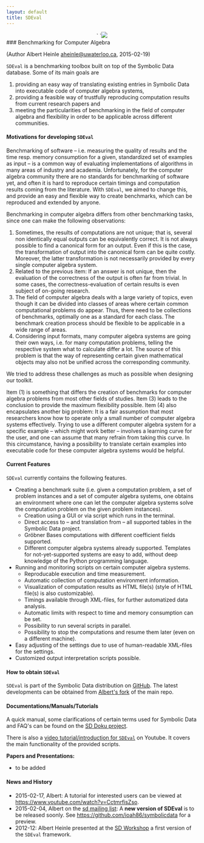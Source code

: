 ```yaml
---
layout: default
title: SDEval
---
```


<center>
` `<img src="sdeval_logo.svg"/>

</center>
### Benchmarking for Computer Algebra

(Author Albert Heinle <aheinle@uwaterloo.ca>, 2015-02-19)

`SDEval` is a benchmarking toolbox built on top of the Symbolic Data database. Some of its main goals are

1.  providing an easy way of translating existing entries in Symbolic Data into executable code of computer algebra systems,
2.  providing a feasible way of trustfully reproducing computation results from current research papers and
3.  meeting the particularities of benchmarking in the field of computer algebra and flexibility in order to be applicable across different communities.

#### Motivations for developing `SDEval`

Benchmarking of software – i.e. measuring the quality of results and the time resp. memory consumption for a given, standardized set of examples as input – is a common way of evaluating implementations of algorithms in many areas of industry and academia. Unfortunately, for the computer algebra community there are no standards for benchmarking of software yet, and often it is hard to reproduce certain timings and computation results coming from the literature. With `SDEval`, we aimed to change this, and provide an easy and flexible way to create benchmarks, which can be reproduced and extended by anyone.

Benchmarking in computer algebra differs from other benchmarking tasks, since one can make the following observations:

1.  Sometimes, the results of computations are not unique; that is, several non identically equal outputs can be equivalently correct. It is not always possible to find a canonical form for an output. Even if this is the case, the transformation of output into the canonical form can be quite costly. Moreover, the latter transformation is not necessarily provided by every single computer algebra system.
2.  Related to the previous item: If an answer is not unique, then the evaluation of the correctness of the output is often far from trivial. In some cases, the correctness-evaluation of certain results is even subject of on-going research.
3.  The field of computer algebra deals with a large variety of topics, even though it can be divided into classes of areas where certain common computational problems do appear. Thus, there need to be collections of benchmarks, optimally one as a standard for each class. The benchmark creation process should be flexible to be applicable in a wide range of areas.
4.  Considering input formats, many computer algebra systems are going their own ways, i.e. for many computation problems, telling the respective system what to calculate differ a lot. The source of this problem is that the way of representing certain given mathematical objects may also not be unified across the corresponding community.

We tried to address these challenges as much as possible when designing our toolkit.

Item (1) is something that differs the creation of benchmarks for computer algebra problems from most other fields of studies. Item (3) leads to the conclusion to provide the maximum flexibility possible. Item (4) also encapsulates another big problem: It is a fair assumption that most researchers know how to operate only a small number of computer algebra systems effectively. Trying to use a different computer algebra system for a specific example – which might work better – involves a learning curve for the user, and one can assume that many refrain from taking this curve. In this circumstance, having a possibility to translate certain examples into executable code for these computer algebra systems would be helpful.

#### Current Features

`SDEval` currently contains the following features.

-   Creating a benchmark suite (i.e. given a computation problem, a set of problem instances and a set of computer algebra systems, one obtains an environment where one can let the computer algebra systems solve the computation problem on the given problem instances).
    -   Creation using a GUI or via script which runs in the terminal.
    -   Direct access to – and translation from – all supported tables in the Symbolic Data project.
    -   Gröbner Bases computations with different coefficient fields supported.
    -   Different computer algebra systems already supported. Templates for not-yet-supported systems are easy to add, without deep knowledge of the Python programming language.
-   Running and monitoring scripts on certain computer algebra systems.
    -   Reproducable execution and time measurement.
    -   Automatic collection of computation environment information.
    -   Visualization of computation results as HTML file(s) (style of HTML file(s) is also customizable).
    -   Timings available through XML-files, for further automatized data analysis.
    -   Automatic limits with respect to time and memory consumption can be set.
    -   Possibility to run several scripts in parallel.
    -   Possibility to stop the computations and resume them later (even on a different machine).
-   Easy adjusting of the settings due to use of human-readable XML-files for the settings.
-   Customized output interpretation scripts possible.

#### How to obtain `SDEval`

`SDEval` is part of the Symbolic Data distribution on [GitHub](https://github.com/symbolicdata/symbolicdata). The latest developments can be obtained from [Albert's fork](https://github.com/ioah86/symbolicdata) of the main repo.

#### Documentations/Manuals/Tutorials

A quick manual, some clarifications of certain terms used for Symbolic Data and FAQ's can be found on the [SD Doku project](http://symbolicdata.readthedocs.org/en/latest).

There is also a [video tutorial/introduction for `SDEval`](https://www.youtube.com/watch?v=CctmrfisZso) on Youtube. It covers the main functionality of the provided scripts.

**Papers and Presentations:**

-   to be added

#### News and History

-   2015-02-17, Albert: A tutorial for interested users can be viewed at <https://www.youtube.com/watch?v=CctmrfisZso>.
-   2015-02-04, Albert on the [sd mailing list](https://groups.google.com/d/msg/symbolicdata/2rZXK_j8Afk/Ktztshg3OqMJ): A **new version of SDEval** is to be released soonly. See <https://github.com/ioah86/symbolicdata> for a preview.
-   2012-12: Albert Heinle presented at the [SD Workshop](Events.2012-12 "wikilink") a first version of the `SDEval` framework.

